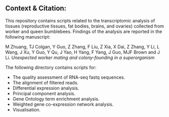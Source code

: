 ## Context & Citation:   
This repository contains scripts related to the transcriptomic analysis of tissues (reproductive tissues, fat bodies, brains, and ovaries) collected from worker and queen bumblebees. Findings of the analysis are reported in the following manuscript:   

M Zhuang, TJ Colgan, Y Guo, Z Zhang, F Liu, Z Xia, X Dai, Z Zhang, Y Li, L Wang, J Xu, Y Guo, Y Qu, J Yao, H Yang, F Yang, J Guo, MJF Brown and J Li. 
*Unexpected worker mating and colony-founding in a superorganism*  

The following directory contains scripts for:  
- The quality assessment of RNA-seq fastq sequences.  
- The alignment of filtered reads.  
- Differential expression analysis.    
- Principal component analysis. 
- Gene Ontology term enrichment analysis.  
- Weighted gene co-expression network analysis.  
- Visualisation.  
